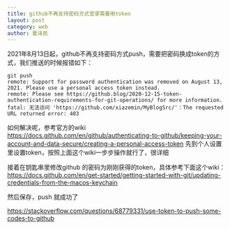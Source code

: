 ```yaml
---
title: github不再支持密码方式登录需要用token
layout: post
category: web
author: 夏泽民
---
```

2021年8月13日起，github不再支持密码方式push，需要把密码换成token的方式，我们推送的时候报错如下：
```
git push
remote: Support for password authentication was removed on August 13, 2021. Please use a personal access token instead.
remote: Please see https://github.blog/2020-12-15-token-authentication-requirements-for-git-operations/ for more information.
fatal: 无法访问 'https://github.com/xiazemin/MyBlogSrc/'：The requested URL returned error: 403
```
<!-- more -->
如何解决呢，参考官方的wiki
https://docs.github.com/en/github/authenticating-to-github/keeping-your-account-and-data-secure/creating-a-personal-access-token
先到个人设置里设置token，按照上面这个wiki一步步操作就行了，很详细

接着在钥匙串里修改github 的密码为刚刚获得的token，具体参考下面这个wiki：
https://docs.github.com/en/get-started/getting-started-with-git/updating-credentials-from-the-macos-keychain

然后保存，push 就成功了

https://stackoverflow.com/questions/68779331/use-token-to-push-some-codes-to-github




